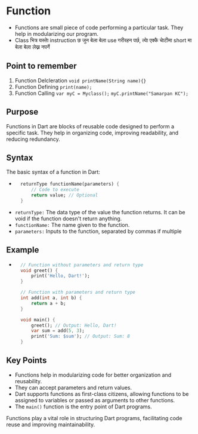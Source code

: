 # Function
- Functions are small piece of code performing a particular task. They help in modularizing our program.
- Class भित्र यस्ताे instruction छ जुन बेला बेला use गरीरहन पर्छ, त्याे एक्कै चाेटीमा short मा बेला बेला लेख्न नपर्ने 

## Point to remember
1. Function Delcleration
`void printName(String name){}`
2. Function Defining
`print(name);`
3. Function Calling
`var myC = Myclass();`
`myC.printName("Samarpan KC");`

## Purpose

Functions in Dart are blocks of reusable code designed to perform a specific task. They help in organizing code, improving readability, and reducing redundancy.

## Syntax

The basic syntax of a function in Dart:
- ```dart
    returnType functionName(parameters) {
        // Code to execute
        return value; // Optional
    }

- `returnType:` The data type of the value the function returns. It can be void if the function doesn't return anything.
- `functionName:` The name given to the function.
- `parameters:` Inputs to the function, separated by commas if multiple

## Example
- ```dart
    // Function without parameters and return type
    void greet() {
        print('Hello, Dart!');
    }

    // Function with parameters and return type
    int add(int a, int b) {
        return a + b;
    }

    void main() {
        greet(); // Output: Hello, Dart!
        var sum = add(5, 3);
        print('Sum: $sum'); // Output: Sum: 8
    }

## Key Points
- Functions help in modularizing code for better organization and reusability.
- They can accept parameters and return values.
- Dart supports functions as first-class citizens, allowing functions to be assigned to variables or passed as arguments to other functions.
- The `main()` function is the entry point of Dart programs.

 Functions play a vital role in structuring Dart programs, facilitating code reuse and improving maintainability.